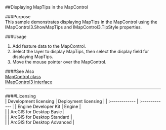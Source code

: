 ##Displaying MapTips in the MapControl

###Purpose  
This sample demonstrates displaying MapTips in the MapControl using the IMapControl3.ShowMapTips and IMapControl3.TipStyle properties.  


###Usage
1. Add feature data to the MapControl.   
1. Select the layer to display MapTips, then select the display field for displaying MapTips.   
1. Move the mouse pointer over the MapControl.   







####See Also  
[MapControl class](http://desktopdev.arcgis.com/search/?q=MapControl%20class&p=0&language=en&product=arcobjects-sdk-dotnet&version=&n=15&collection=help)  
[IMapControl3 interface](http://desktopdev.arcgis.com/search/?q=IMapControl3%20interface&p=0&language=en&product=arcobjects-sdk-dotnet&version=&n=15&collection=help)  


---------------------------------

####Licensing  
| Development licensing | Deployment licensing | 
| :------------- | :------------- | 
| Engine Developer Kit | Engine |  
|  | ArcGIS for Desktop Basic |  
|  | ArcGIS for Desktop Standard |  
|  | ArcGIS for Desktop Advanced |  


